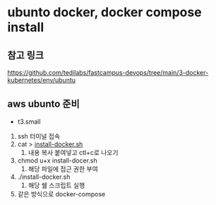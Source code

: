 # ubunto docker, docker compose install
## 참고 링크
https://github.com/tedilabs/fastcampus-devops/tree/main/3-docker-kubernetes/env/ubuntu

## aws ubunto 준비
- t3.small
1. ssh 터미널 접속
2. cat > [install-docker.sh](https://github.com/tedilabs/fastcampus-devops/blob/main/3-docker-kubernetes/env/ubuntu/install-docker.sh "install-docker.sh")
	1. 내용 복사 붙여넣고 ctl+c로 나오기
3. chmod u+x install-docer.sh
	1. 해당 파일에 접근 권한 부여
4. ./install-docker.sh
	1. 해당 쉘 스크립트 실행
5. 같은 방식으로 docker-compose